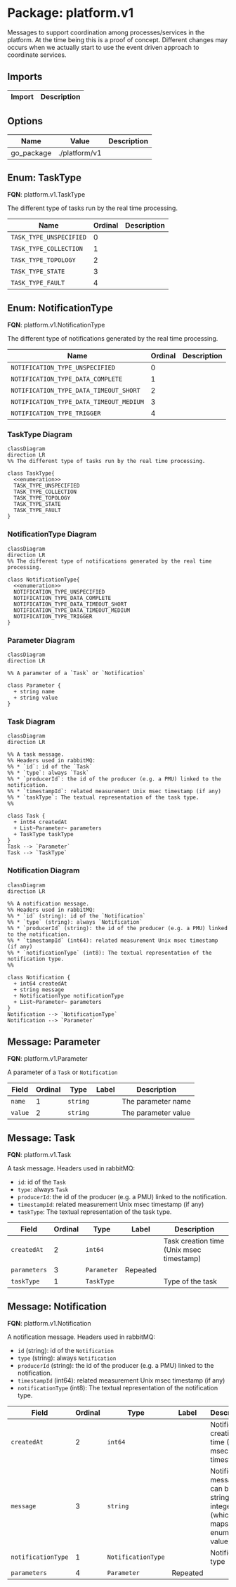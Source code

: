 # Package: platform.v1

<!-- markdownlint-disable --> 
Messages to support coordination among processes/services in the platform.
At the time being this is a proof of concept. Different changes may occurs
when we actually start to use the event driven approach to coordinate
services.


## Imports

| Import | Description |
|--------|-------------|



## Options

| Name       | Value         | Description |
|------------|---------------|-------------|
| go_package | ./platform/v1 |             |



## Enum: TaskType

**FQN**: platform.v1.TaskType

The different type of tasks run by the real time processing.


| Name                    | Ordinal | Description |
|-------------------------|---------|-------------|
| `TASK_TYPE_UNSPECIFIED` | 0       |             |
| `TASK_TYPE_COLLECTION`  | 1       |             |
| `TASK_TYPE_TOPOLOGY`    | 2       |             |
| `TASK_TYPE_STATE`       | 3       |             |
| `TASK_TYPE_FAULT`       | 4       |             |


## Enum: NotificationType

**FQN**: platform.v1.NotificationType

The different type of notifications generated by the real time processing.


| Name                                    | Ordinal | Description |
|-----------------------------------------|---------|-------------|
| `NOTIFICATION_TYPE_UNSPECIFIED`         | 0       |             |
| `NOTIFICATION_TYPE_DATA_COMPLETE`       | 1       |             |
| `NOTIFICATION_TYPE_DATA_TIMEOUT_SHORT`  | 2       |             |
| `NOTIFICATION_TYPE_DATA_TIMEOUT_MEDIUM` | 3       |             |
| `NOTIFICATION_TYPE_TRIGGER`             | 4       |             |



### TaskType Diagram

```mermaid
classDiagram
direction LR
%% The different type of tasks run by the real time processing.

class TaskType{
  <<enumeration>>
  TASK_TYPE_UNSPECIFIED
  TASK_TYPE_COLLECTION
  TASK_TYPE_TOPOLOGY
  TASK_TYPE_STATE
  TASK_TYPE_FAULT
}
```
### NotificationType Diagram

```mermaid
classDiagram
direction LR
%% The different type of notifications generated by the real time processing.

class NotificationType{
  <<enumeration>>
  NOTIFICATION_TYPE_UNSPECIFIED
  NOTIFICATION_TYPE_DATA_COMPLETE
  NOTIFICATION_TYPE_DATA_TIMEOUT_SHORT
  NOTIFICATION_TYPE_DATA_TIMEOUT_MEDIUM
  NOTIFICATION_TYPE_TRIGGER
}
```
### Parameter Diagram

```mermaid
classDiagram
direction LR

%% A parameter of a `Task` or `Notification`

class Parameter {
  + string name
  + string value
}

```
### Task Diagram

```mermaid
classDiagram
direction LR

%% A task message.
%% Headers used in rabbitMQ:
%% * `id`: id of the `Task`
%% * `type`: always `Task`
%% * `producerId`: the id of the producer (e.g. a PMU) linked to the notification.
%% * `timestampId`: related measurement Unix msec timestamp (if any)
%% * `taskType`: The textual representation of the task type.
%% 

class Task {
  + int64 createdAt
  + List~Parameter~ parameters
  + TaskType taskType
}
Task --> `Parameter`
Task --> `TaskType`

```
### Notification Diagram

```mermaid
classDiagram
direction LR

%% A notification message.
%% Headers used in rabbitMQ:
%% * `id` (string): id of the `Notification`
%% * `type` (string): always `Notification`
%% * `producerId` (string): the id of the producer (e.g. a PMU) linked to the notification.
%% * `timestampId` (int64): related measurement Unix msec timestamp (if any)
%% * `notificationType` (int8): The textual representation of the notification type.
%% 

class Notification {
  + int64 createdAt
  + string message
  + NotificationType notificationType
  + List~Parameter~ parameters
}
Notification --> `NotificationType`
Notification --> `Parameter`

```

## Message: Parameter

**FQN**: platform.v1.Parameter

A parameter of a `Task` or `Notification`


| Field   | Ordinal | Type     | Label | Description          |
|---------|---------|----------|-------|----------------------|
| `name`  | 1       | `string` |       | The parameter name   |
| `value` | 2       | `string` |       | The parameter value  |




## Message: Task

**FQN**: platform.v1.Task

A task message.
Headers used in rabbitMQ:
* `id`: id of the `Task`
* `type`: always `Task`
* `producerId`: the id of the producer (e.g. a PMU) linked to the notification.
* `timestampId`: related measurement Unix msec timestamp (if any)
* `taskType`: The textual representation of the task type.



| Field        | Ordinal | Type        | Label    | Description                               |
|--------------|---------|-------------|----------|-------------------------------------------|
| `createdAt`  | 2       | `int64`     |          | Task creation time (Unix msec timestamp)  |
| `parameters` | 3       | `Parameter` | Repeated |                                           |
| `taskType`   | 1       | `TaskType`  |          | Type of the task                          |




## Message: Notification

**FQN**: platform.v1.Notification

A notification message.
Headers used in rabbitMQ:
* `id` (string): id of the `Notification`
* `type` (string): always `Notification`
* `producerId` (string): the id of the producer (e.g. a PMU) linked to the notification.
* `timestampId` (int64): related measurement Unix msec timestamp (if any)
* `notificationType` (int8): The textual representation of the notification type.



| Field              | Ordinal | Type               | Label    | Description                                                                          |
|--------------------|---------|--------------------|----------|--------------------------------------------------------------------------------------|
| `createdAt`        | 2       | `int64`            |          | Notification creation time (Unix msec timestamp)                                     |
| `message`          | 3       | `string`           |          | Notification message, it can be a string or a integer (which maps to a enum value).  |
| `notificationType` | 1       | `NotificationType` |          | Notification type                                                                    |
| `parameters`       | 4       | `Parameter`        | Repeated |                                                                                      |






<!-- Created by: Proto Diagram Tool -->
<!-- https://github.com/GoogleCloudPlatform/proto-gen-md-diagrams -->
